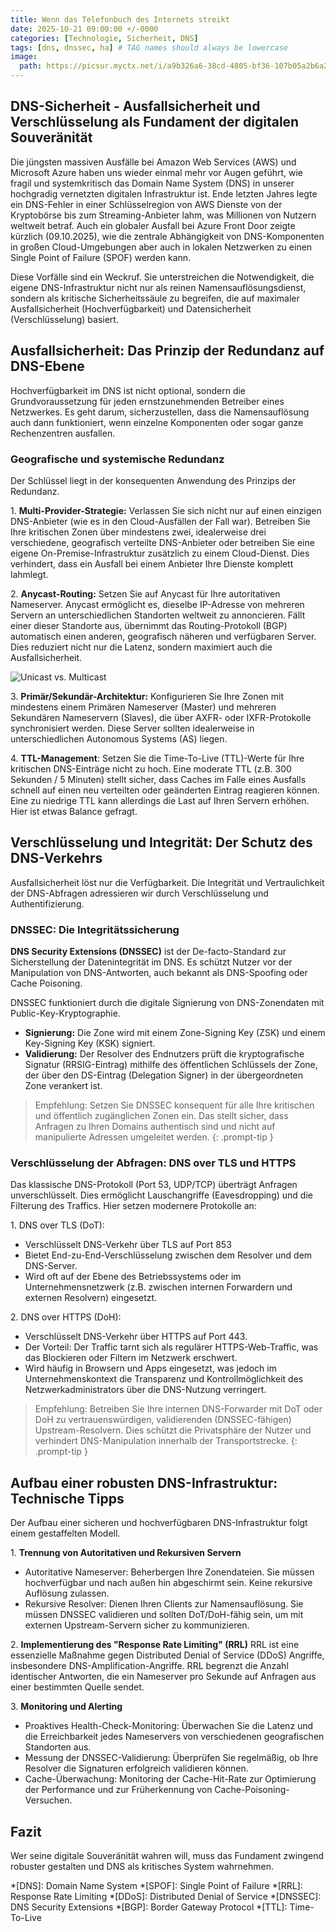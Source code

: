 ```yaml
---
title: Wenn das Telefonbuch des Internets streikt
date: 2025-10-21 09:00:00 +/-0000
categories: [Technologie, Sicherheit, DNS]
tags: [dns, dnssec, ha] # TAG names should always be lowercase
image:
  path: https://picsur.myctx.net/i/a9b326a6-38cd-4805-bf36-107b05a2b6a2.png
---
```


## DNS-Sicherheit - Ausfallsicherheit und Verschlüsselung als Fundament der digitalen Souveränität

Die jüngsten massiven Ausfälle bei Amazon Web Services (AWS) und Microsoft Azure haben uns wieder einmal mehr vor Augen geführt, wie fragil und systemkritisch das Domain Name System (DNS) in unserer hochgradig vernetzten digitalen Infrastruktur ist. Ende letzten Jahres legte ein DNS-Fehler in einer Schlüsselregion von AWS Dienste von der Kryptobörse bis zum Streaming-Anbieter lahm, was Millionen von Nutzern weltweit betraf. Auch ein globaler Ausfall bei Azure Front Door zeigte kürzlich (09.10.2025), wie die zentrale Abhängigkeit von DNS-Komponenten in großen Cloud-Umgebungen aber auch in lokalen Netzwerken zu einen Single Point of Failure (SPOF) werden kann.

Diese Vorfälle sind ein Weckruf. Sie unterstreichen die Notwendigkeit, die eigene DNS-Infrastruktur nicht nur als reinen Namensauflösungsdienst, sondern als kritische Sicherheitssäule zu begreifen, die auf maximaler Ausfallsicherheit (Hochverfügbarkeit) und Datensicherheit (Verschlüsselung) basiert.

## Ausfallsicherheit: Das Prinzip der Redundanz auf DNS-Ebene

Hochverfügbarkeit im DNS ist nicht optional, sondern die Grundvoraussetzung für jeden ernstzunehmenden Betreiber eines Netzwerkes. Es geht darum, sicherzustellen, dass die Namensauflösung auch dann funktioniert, wenn einzelne Komponenten oder sogar ganze Rechenzentren ausfallen.

### Geografische und systemische Redundanz

Der Schlüssel liegt in der konsequenten Anwendung des Prinzips der Redundanz.

1\. **Multi-Provider-Strategie:** Verlassen Sie sich nicht nur auf einen einzigen DNS-Anbieter (wie es in den Cloud-Ausfällen der Fall war). Betreiben Sie Ihre kritischen Zonen über mindestens zwei, idealerweise drei verschiedene, geografisch verteilte DNS-Anbieter oder betreiben Sie eine eigene On-Premise-Infrastruktur zusätzlich zu einem Cloud-Dienst. Dies verhindert, dass ein Ausfall bei einem Anbieter Ihre Dienste komplett lahmlegt.

2\. **Anycast-Routing:** Setzen Sie auf Anycast für Ihre autoritativen Nameserver. Anycast ermöglicht es, dieselbe IP-Adresse von mehreren Servern an unterschiedlichen Standorten weltweit zu annoncieren. Fällt einer dieser Standorte aus, übernimmt das Routing-Protokoll (BGP) automatisch einen anderen, geografisch näheren und verfügbaren Server. Dies reduziert nicht nur die Latenz, sondern maximiert auch die Ausfallsicherheit.

![Unicast vs. Multicast](https://picsur.myctx.net/i/53bd8249-dfc0-4211-a60f-8ad7bc27ee8a.png)

3\. **Primär/Sekundär-Architektur:** Konfigurieren Sie Ihre Zonen mit mindestens einem Primären Nameserver (Master) und mehreren Sekundären Nameservern (Slaves), die über AXFR- oder IXFR-Protokolle synchronisiert werden. Diese Server sollten idealerweise in unterschiedlichen Autonomous Systems (AS) liegen.

4\. **TTL-Management**: Setzen Sie die Time-To-Live (TTL)-Werte für Ihre kritischen DNS-Einträge nicht zu hoch. Eine moderate TTL (z.B. 300 Sekunden / 5 Minuten) stellt sicher, dass Caches im Falle eines Ausfalls schnell auf einen neu verteilten oder geänderten Eintrag reagieren können. Eine zu niedrige TTL kann allerdings die Last auf Ihren Servern erhöhen. Hier ist etwas Balance gefragt.

## Verschlüsselung und Integrität: Der Schutz des DNS-Verkehrs

Ausfallsicherheit löst nur die Verfügbarkeit. Die Integrität und Vertraulichkeit der DNS-Abfragen adressieren wir durch Verschlüsselung und Authentifizierung.

### DNSSEC: Die Integritätssicherung

**DNS Security Extensions (DNSSEC)** ist der De-facto-Standard zur Sicherstellung der Datenintegrität im DNS. Es schützt Nutzer vor der Manipulation von DNS-Antworten, auch bekannt als DNS-Spoofing oder Cache Poisoning.

DNSSEC funktioniert durch die digitale Signierung von DNS-Zonendaten mit Public-Key-Kryptographie.

* **Signierung:** Die Zone wird mit einem Zone-Signing Key (ZSK) und einem Key-Signing Key (KSK) signiert.
* **Validierung:** Der Resolver des Endnutzers prüft die kryptografische Signatur (RRSIG-Eintrag) mithilfe des öffentlichen Schlüssels der Zone, der über den DS-Eintrag (Delegation Signer) in der übergeordneten Zone verankert ist.

> Empfehlung: Setzen Sie DNSSEC konsequent für alle Ihre kritischen und öffentlich zugänglichen Zonen ein. Das stellt sicher, dass Anfragen zu Ihren Domains authentisch sind und nicht auf manipulierte Adressen umgeleitet werden.
{: .prompt-tip }

### Verschlüsselung der Abfragen: DNS over TLS und HTTPS

Das klassische DNS-Protokoll (Port 53, UDP/TCP) überträgt Anfragen unverschlüsselt. Dies ermöglicht Lauschangriffe (Eavesdropping) und die Filterung des Traffics. Hier setzen modernere Protokolle an:

1\. DNS over TLS (DoT):

* Verschlüsselt DNS-Verkehr über TLS auf Port 853
* Bietet End-zu-End-Verschlüsselung zwischen dem Resolver und dem DNS-Server.
* Wird oft auf der Ebene des Betriebssystems oder im Unternehmensnetzwerk (z.B. zwischen internen Forwardern und externen Resolvern) eingesetzt.

2\. DNS over HTTPS (DoH):

* Verschlüsselt DNS-Verkehr über HTTPS auf Port 443.
* Der Vorteil: Der Traffic tarnt sich als regulärer HTTPS-Web-Traffic, was das Blockieren oder Filtern im Netzwerk erschwert.
* Wird häufig in Browsern und Apps eingesetzt, was jedoch im Unternehmenskontext die Transparenz und Kontrollmöglichkeit des Netzwerkadministrators über die DNS-Nutzung verringert.

>Empfehlung: Betreiben Sie Ihre internen DNS-Forwarder mit DoT oder DoH zu vertrauenswürdigen, validierenden (DNSSEC-fähigen) Upstream-Resolvern. Dies schützt die Privatsphäre der Nutzer und verhindert DNS-Manipulation innerhalb der Transportstrecke.
{: .prompt-tip }

## Aufbau einer robusten DNS-Infrastruktur: Technische Tipps

Der Aufbau einer sicheren und hochverfügbaren DNS-Infrastruktur folgt einem gestaffelten Modell.

1\. **Trennung von Autoritativen und Rekursiven Servern**

* Autoritative Nameserver: Beherbergen Ihre Zonendateien. Sie müssen hochverfügbar und nach außen hin abgeschirmt sein. Keine rekursive Auflösung zulassen.
* Rekursive Resolver: Dienen Ihren Clients zur Namensauflösung. Sie müssen DNSSEC validieren und sollten DoT/DoH-fähig sein, um mit externen Upstream-Servern sicher zu kommunizieren.

2\. **Implementierung des "Response Rate Limiting" (RRL)**
RRL ist eine essenzielle Maßnahme gegen Distributed Denial of Service (DDoS) Angriffe, insbesondere DNS-Amplification-Angriffe. RRL begrenzt die Anzahl identischer Antworten, die ein Nameserver pro Sekunde auf Anfragen aus einer bestimmten Quelle sendet.

3\. **Monitoring und Alerting**

* Proaktives Health-Check-Monitoring: Überwachen Sie die Latenz und die Erreichbarkeit jedes Nameservers von verschiedenen geografischen Standorten aus.
* Messung der DNSSEC-Validierung: Überprüfen Sie regelmäßig, ob Ihre Resolver die Signaturen erfolgreich validieren können.
* Cache-Überwachung: Monitoring der Cache-Hit-Rate zur Optimierung der Performance und zur Früherkennung von Cache-Poisoning-Versuchen.

## Fazit

Wer seine digitale Souveränität wahren will, muss das Fundament zwingend robuster gestalten und DNS als kritisches System wahrnehmen.

*[DNS]: Domain Name System
*[SPOF]: Single Point of Failure
*[RRL]: Response Rate Limiting
*[DDoS]: Distributed Denial of Service
*[DNSSEC]: DNS Security Extensions
*[BGP]: Border Gateway Protocol
*[TTL]: Time-To-Live
